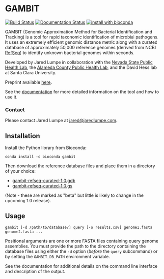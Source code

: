 # GAMBIT

[![Build Status](https://github.com/jlumpe/gambit/actions/workflows/ci.yml/badge.svg)](https://github.com/jlumpe/gambit/actions/workflows/ci.yml)
[![Documentation Status](https://readthedocs.org/projects/gambit-genomics/badge/?version=latest)](https://gambit-genomics.readthedocs.io/en/latest/?badge=latest)
[![install with bioconda](https://img.shields.io/badge/install%20with-bioconda-brightgreen.svg?style=flat)](http://bioconda.github.io/recipes/gambit/README.html)

GAMBIT (Genomic Approximation Method for Bacterial Identification and Tracking) is a tool for rapid taxonomic identification of microbial pathogens.
It uses an extremely efficient genomic distance metric along with a curated database of approximately 50,000 reference genomes (derived from NCBI
[RefSeq](https://www.ncbi.nlm.nih.gov/refseq/)) to identify unknown bacterial genomes within seconds.

Developed by Jared Lumpe in collaboration with the [Nevada State Public Health Lab](https://med.unr.edu/nsphl),
the [Alameda County Public Health Lab](https://acphd.org/public-health-lab/),
and the David Hess lab at Santa Clara University.

Preprint available [here](https://www.biorxiv.org/content/10.1101/2022.06.14.496173v1).

See the [documentation](https://gambit-genomics.readthedocs.io/en/latest) for more
detailed information on the tool and how to use it.


### Contact

Please contact Jared Lumpe at [jared@jaredlumpe.com](mailto:jared@jaredlumpe.com).


## Installation

Install the Python library from Bioconda:

```
conda install -c bioconda gambit
```

Then download the reference database files and place them in a directory of your choice:

* [gambit-refseq-curated-1.0.gdb](https://storage.googleapis.com/jlumpe-gambit/public/databases/refseq-curated/1.0/gambit-refseq-curated-1.0.gdb)
* [gambit-refseq-curated-1.0.gs](https://storage.googleapis.com/jlumpe-gambit/public/databases/refseq-curated/1.0/gambit-refseq-curated-1.0.gs)

(Note - these are marked as "beta" but little is likely to change in the upcoming 1.0 release).


## Usage

    gambit [-d /path/to/database/] query [-o results.csv] genome1.fasta genome2.fasta ...

Positional arguments are one or more FASTA files containing query genome assemblies. You must
provide the path to the directory containing the database files using either the `-d` option
(*before* the `query` subcommand) or by setting the `GAMBIT_DB_PATH` environment variable.

See the documentation for additional details on the command line interface and description of the output.
